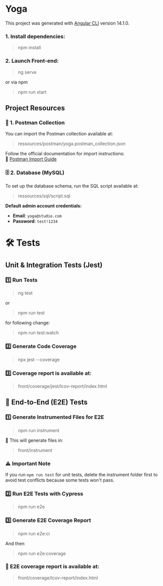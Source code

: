 # Yoga

This project was generated with [Angular CLI](https://github.com/angular/angular-cli) version 14.1.0.

### 1. Install dependencies:

> npm install

### 2. Launch Front-end:


> ng serve

or via npm

> npm run start

## Project Resources


### 📌 1. Postman Collection

You can import the Postman collection available at:

> ressources/postman/yoga.postman_collection.json 

Follow the official documentation for import instructions:  
🔗 [Postman Import Guide](https://learning.postman.com/docs/getting-started/importing-and-exporting-data/#importing-data-into-postman)



### 🗄 2. Database (MySQL)

To set up the database schema, run the SQL script available at:

> ressources/sql/script.sql

**Default admin account credentials:**
- **Email**: `yoga@studio.com`
- **Password**: `test!1234`


# 🛠 Tests

## Unit & Integration Tests (Jest)

### 1️⃣ Run Tests

> ng test

or

> npm run test

for following change:

> npm run test:watch


### 2️⃣ Generate Code Coverage

>  npx jest --coverage

### 3️⃣ Coverage report is available at:

> front/coverage/jest/lcov-report/index.html


## 🚀 End-to-End (E2E) Tests

### 1️⃣ Generate Instrumented Files for E2E

> npm run instrument

📌 This will generate files in:

> front/instrument


### ⚠️ Important Note
If you run `npm run test` for unit tests, delete the instrument folder first to avoid test conflicts because some tests won't pass.


### 2️⃣ Run E2E Tests with Cypress

> npm run e2e

### 3️⃣ Generate E2E Coverage Report

> npm run e2e:ci

And then
> npm run e2e:coverage


### 📌 E2E coverage report is available at:

> front/coverage/lcov-report/index.html
